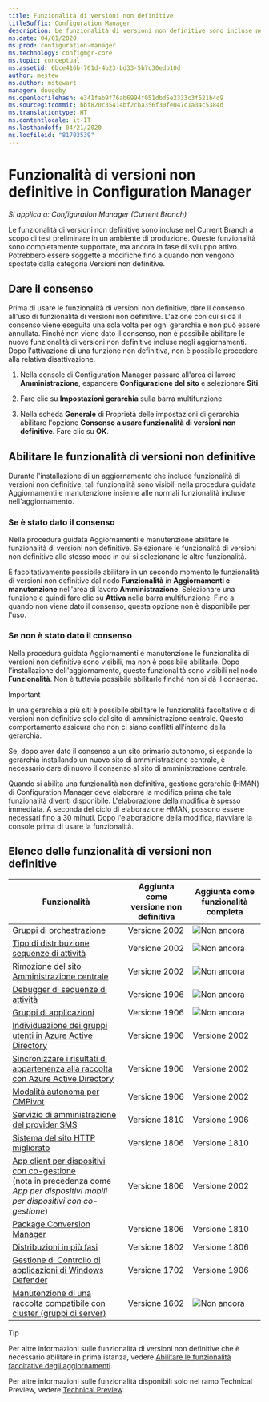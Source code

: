 ```yaml
---
title: Funzionalità di versioni non definitive
titleSuffix: Configuration Manager
description: Le funzionalità di versioni non definitive sono incluse nel Current Branch a scopo di test preliminare in un ambiente di produzione.
ms.date: 04/01/2020
ms.prod: configuration-manager
ms.technology: configmgr-core
ms.topic: conceptual
ms.assetid: 6bce416b-761d-4b23-bd33-5b7c30edb10d
author: mestew
ms.author: mstewart
manager: dougeby
ms.openlocfilehash: e341fab9f76ab6994f051dbd5e2333c3f521b4d9
ms.sourcegitcommit: bbf820c35414bf2cba356f30fe047c1a34c5384d
ms.translationtype: HT
ms.contentlocale: it-IT
ms.lasthandoff: 04/21/2020
ms.locfileid: "81703539"
---
```

# <a name="pre-release-features-in-configuration-manager"></a>Funzionalità di versioni non definitive in Configuration Manager

*Si applica a: Configuration Manager (Current Branch)*

Le funzionalità di versioni non definitive sono incluse nel Current Branch a scopo di test preliminare in un ambiente di produzione. Queste funzionalità sono completamente supportate, ma ancora in fase di sviluppo attivo. Potrebbero essere soggette a modifiche fino a quando non vengono spostate dalla categoria Versioni non definitive.

## <a name="give-consent"></a>Dare il consenso  

Prima di usare le funzionalità di versioni non definitive, dare il consenso all'uso di funzionalità di versioni non definitive. L'azione con cui si dà il consenso viene eseguita una sola volta per ogni gerarchia e non può essere annullata. Finché non viene dato il consenso, non è possibile abilitare le nuove funzionalità di versioni non definitive incluse negli aggiornamenti. Dopo l'attivazione di una funzione non definitiva, non è possibile procedere alla relativa disattivazione.

1. Nella console di Configuration Manager passare all'area di lavoro **Amministrazione**, espandere **Configurazione del sito** e selezionare **Siti**.  

2. Fare clic su **Impostazioni gerarchia** sulla barra multifunzione.  

3. Nella scheda **Generale** di Proprietà delle impostazioni di gerarchia abilitare l'opzione **Consenso a usare funzionalità di versioni non definitive**. Fare clic su **OK**.  

## <a name="enable-pre-release-features"></a>Abilitare le funzionalità di versioni non definitive

Durante l'installazione di un aggiornamento che include funzionalità di versioni non definitive, tali funzionalità sono visibili nella procedura guidata Aggiornamenti e manutenzione insieme alle normali funzionalità incluse nell'aggiornamento.

### <a name="if-you-have-given-consent"></a>Se è stato dato il consenso

Nella procedura guidata Aggiornamenti e manutenzione abilitare le funzionalità di versioni non definitive. Selezionare le funzionalità di versioni non definitive allo stesso modo in cui si selezionano le altre funzionalità.

È facoltativamente possibile abilitare in un secondo momento le funzionalità di versioni non definitive dal nodo **Funzionalità** in **Aggiornamenti e manutenzione** nell'area di lavoro **Amministrazione**. Selezionare una funzione e quindi fare clic su **Attiva** nella barra multifunzione. Fino a quando non viene dato il consenso, questa opzione non è disponibile per l'uso.

### <a name="if-you-havent-given-consent"></a>Se non è stato dato il consenso

Nella procedura guidata Aggiornamenti e manutenzione le funzionalità di versioni non definitive sono visibili, ma non è possibile abilitarle. Dopo l'installazione dell'aggiornamento, queste funzionalità sono visibili nel nodo **Funzionalità**. Non è tuttavia possibile abilitarle finché non si dà il consenso.

> [!IMPORTANT]  
> In una gerarchia a più siti è possibile abilitare le funzionalità facoltative o di versioni non definitive solo dal sito di amministrazione centrale. Questo comportamento assicura che non ci siano conflitti all'interno della gerarchia. <!--507197-->  
>
> Se, dopo aver dato il consenso a un sito primario autonomo, si espande la gerarchia installando un nuovo sito di amministrazione centrale, è necessario dare di nuovo il consenso al sito di amministrazione centrale.  

Quando si abilita una funzionalità non definitiva, gestione gerarchie (HMAN) di Configuration Manager deve elaborare la modifica prima che tale funzionalità diventi disponibile. L'elaborazione della modifica è spesso immediata. A seconda del ciclo di elaborazione HMAN, possono essere necessari fino a 30 minuti. Dopo l'elaborazione della modifica, riavviare la console prima di usare la funzionalità.

## <a name="list-of-pre-release-features"></a><a name="bkmk_table"></a> Elenco delle funzionalità di versioni non definitive

<!--Note/tip for target article

> [!Note]  
> In this version of Configuration Manager, <feature name> is a pre-release feature. To enable it, see [Pre-release features](pre-release-features.md).  

> [!Tip]  
> This feature was first introduced in version 1702 as a [pre-release feature](pre-release-features.md). Beginning with version 1906, it's no longer a pre-release feature.  

-->

<!-- With each current branch release, to help purge this list a bit, remove any entries that were added as a full feature in a version that's no longer supported -->
| Funzionalità          | Aggiunta come versione non definitiva | Aggiunta come funzionalità completa |
|------------------|----------------------|-------------------------|
| [Gruppi di orchestrazione](../../../sum/deploy-use/orchestration-groups.md) <!--3098816--> | Versione 2002 | ![Non ancora](media/red_x.png) |
| [Tipo di distribuzione sequenze di attività](../../../apps/get-started/creating-windows-applications.md#bkmk_tsdt) <!--3555953--> | Versione 2002 | ![Non ancora](media/red_x.png) |
| [Rimozione del sito Amministrazione centrale](../deploy/install/remove-central-administration-site.md) <!-- 3607277 --> | Versione 2002 | ![Non ancora](media/red_x.png) |
| [Debugger di sequenze di attività](../../../osd/deploy-use/debug-task-sequence.md) <!--3612274,C3F37661-69E4-4D53-A39C-5D02F97E0E71--> | Versione 1906 | ![Non ancora](media/red_x.png) |
| [Gruppi di applicazioni](../../../apps/deploy-use/create-app-groups.md) <!--3555907,EE16A1D8-EF1B-4094-845F-AC107E7C621D--> | Versione 1906 | ![Non ancora](media/red_x.png) |
| [Individuazione dei gruppi utenti in Azure Active Directory](../deploy/configure/configure-discovery-methods.md#bkmk_azuregroupdisco) <!--3611956,023715E7-BFBA-4E9E-A80F-B5B626464ADD-->| Versione 1906 | Versione 2002 |
| [Sincronizzare i risultati di appartenenza alla raccolta con Azure Active Directory](../../clients/manage/collections/create-collections.md#bkmk_aadcollsync) <!--3607475,C2127144-C8DE-49F6-9CB3-D4F5B59F9515-->| Versione 1906| Versione 2002 |
| [Modalità autonoma per CMPivot](cmpivot.md#bkmk_standalone) <!--3555890/4692885,no GUID--> | Versione 1906 | Versione 2002 |
| [Servizio di amministrazione del provider SMS](../../plan-design/hierarchy/plan-for-the-sms-provider.md#bkmk_admin-service) <!--1359052--> | Versione 1810 | Versione 1906 |
| [Sistema del sito HTTP migliorato](../../plan-design/hierarchy/enhanced-http.md) <!--1356889,1358228--> | Versione 1806 | Versione 1810 |
| [App client per dispositivi con co-gestione](../../../comanage/workloads.md#client-apps) <br/> (nota in precedenza come *App per dispositivi mobili per dispositivi con co-gestione*) <!--1357892/3600959,CC3AE625-BF72-49B1-8AB1-AF0DCF2D6F4C--> | Versione 1806 | Versione 2002 |
| [Package Conversion Manager](../../../apps/pcm/package-conversion-manager.md) <!--1357861--> | Versione 1806 | Versione 1810 |
| [Distribuzioni in più fasi](../../../osd/deploy-use/create-phased-deployment-for-task-sequence.md) <!--1356837--> | Versione 1802 | Versione 1806 |
| [Gestione di Controllo di applicazioni di Windows Defender](../../../protect/deploy-use/use-device-guard-with-configuration-manager.md) <!--3600958 (fka 1355092 & 1319346)--> | Versione 1702 | Versione 1906 |
| [Manutenzione di una raccolta compatibile con cluster (gruppi di server)](../../../sum/deploy-use/service-a-server-group.md) <!--1081776,290B66D8-C735-4895-B59A-DD732D84A697--> | Versione 1602 | ![Non ancora](media/red_x.png) |

<!--Image used = ![Not yet](media/red_x.png) -->

> [!TIP]  
> Per altre informazioni sulle funzionalità di versioni non definitive che è necessario abilitare in prima istanza, vedere [Abilitare le funzionalità facoltative degli aggiornamenti](install-in-console-updates.md#bkmk_options).  
>
> Per altre informazioni sulle funzionalità disponibili solo nel ramo Technical Preview, vedere [Technical Preview](../../get-started/technical-preview.md).  
